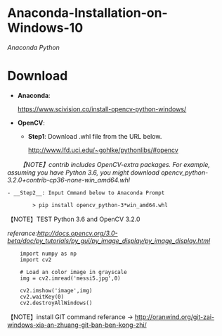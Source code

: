 # Anaconda-Installation-on-Windows-10
 *Anaconda Python*

# Download
- __Anaconda__:

    https://www.scivision.co/install-opencv-python-windows/
    
- __OpenCV__:

    - __Step1__: Download .whl file from the URL below.
    
         http://www.lfd.uci.edu/~gohlke/pythonlibs/#opencv

        *【NOTE】contrib includes OpenCV-extra packages.*
        *For example, assuming you have Python 3.6, you might download opencv_python-3.2.0+contrib-cp36-none-win_amd64.whl*
        
    - __Step2__: Input Cmmand below to Anaconda Prompt

            > pip install opencv_python-3*win_amd64.whl


【NOTE】TEST Python 3.6 and OpenCV 3.2.0

*referance:http://docs.opencv.org/3.0-beta/doc/py_tutorials/py_gui/py_image_display/py_image_display.html*

        import numpy as np
        import cv2

        # Load an color image in grayscale
        img = cv2.imread('messi5.jpg',0)

        cv2.imshow('image',img)
        cv2.waitKey(0)
        cv2.destroyAllWindows()


【NOTE】install GIT command
referance -> http://oranwind.org/git-zai-windows-xia-an-zhuang-git-ban-ben-kong-zhi/
